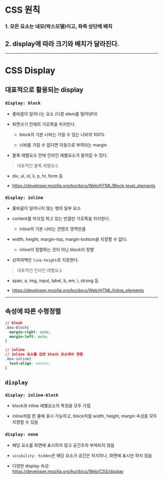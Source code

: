 # CSS 원칙

### 1. 모든 요소는 네모(박스모델)이고, 좌측 상단에 배치

## 2. display에 따라 크기와 배치가 달라진다.

---

# CSS Display

## 대표적으로 활용되는 display

### `display: block`

- 줄바꿈이 일어나는 요소 (다른 elem를 밀어낸다)

- 화면크기 전체의 가로폭을 차지한다.

  - block의 기본 너비는 가질 수 있는 너비의 100%

  - 너비를 가질 수 없다면 자동으로 부여되는 margin

- 블록 레벨요소 안에 인라인 레벨요소가 들어갈 수 있다.

> 대표적인 블록 레벨요소

  - div, ul, ol, li, p, hr, form 등

  - https://developer.mozilla.org/ko/docs/Web/HTML/Block-level_elements

### `display: inline`

- 줄바꿈이 일어나지 않는 행의 일부 요소

- content를 마크업 하고 있는 만큼만 가로폭을 차지한다.

  - inline의 기본 너비는 컨텐츠 영역만큼

- width, height, margin-top, margin-bottom을 지정할 수 없다.

  - inline이 정렬하는 것이 아닌 block이 정렬

- 상하여백은 `line-height`로 지정한다.

> 대표적인 인라인 레벨요소

  - span, a, img, input, label, b, em, i, strong 등

  - https://developer.mozilla.org/ko/docs/Web/HTML/Inline_elements

---

## 속성에 따른 수평정렬

```css
// block
.box-block{
  margin-right: auto;
  margin-left: auto;
}

// inline
// inline 요소를 감싼 block 요소에서 정렬
.box-inline{
  text-align: center;
}
```

## `display`

### `display: inline-block`

- block과 inline 레벨요소의 특징을 모두 가짐

- inline처럼 한 줄에 표시 가능하고, block처럼 width, height, margin 속성을 모두 지정할 수 있음

### `display: none`

- 해당 요소를 화면에 표시하지 않고 공간조차 부여되지 않음

- `visibility: hidden`은 해당 요소가 공간은 차지하나, 화면에 표시만 하지 않음

- 다양한 display 속성: https://developer.mozilla.org/ko/docs/Web/CSS/display